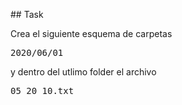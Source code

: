 ## Task

Crea el siguiente esquema de carpetas
<pre>2020/06/01</pre>
y dentro del utlimo folder el archivo <pre>05_20_10.txt</pre>
